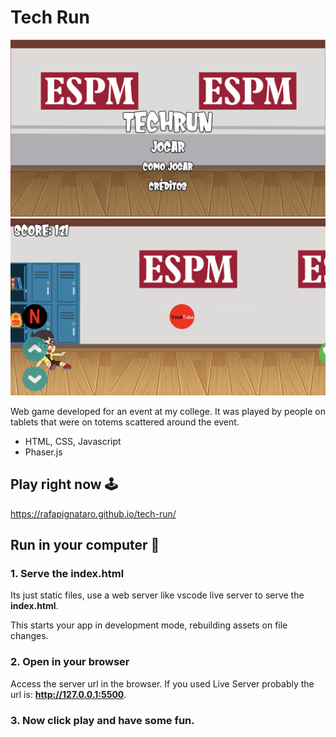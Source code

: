 # Tech Run

![Game home](images/home.png "Game Home") 
![In Game](images/in-game.png "In Game")

Web game developed for an event at my college. It was played by people on tablets that were on totems scattered around the event.

- HTML, CSS, Javascript
- Phaser.js

## Play right now 🕹️

https://rafapignataro.github.io/tech-run/

## Run in your computer 🚀

### 1. Serve the index.html

Its just static files, use a web server like vscode live server to serve the **index.html**.

This starts your app in development mode, rebuilding assets on file changes.

### 2. Open in your browser

Access the server url in the browser. If you used Live Server probably the url is: **http://127.0.0.1:5500**.

### 3. Now click play and have some fun.
